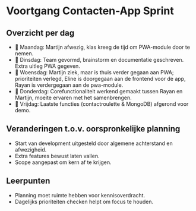 # Voortgang Contacten-App Sprint

## Overzicht per dag

- 📆 Maandag: Martijn afwezig, klas kreeg de tijd om PWA-module door te nemen.
- 📆 Dinsdag: Team gevormd, brainstorm en documentatie geschreven. Extra uitleg PWA gegeven.
- 📆 Woensdag: Martijn ziek, maar is thuis verder gegaan aan PWA; prioriteiten verlegd, Eline is doorgegaan aan de frontend voor de app, Rayan is verdergegaan aan de pwa-module.
- 📆 Donderdag: Corefunctionaliteit werkend gemaakt tussen Rayan en Martijn, moeite ervaren met het samenbrengen.
- 📆 Vrijdag: Laatste functies (contactroulette & MongoDB) afgerond voor demo.

## Veranderingen t.o.v. oorspronkelijke planning

- Start van development uitgesteld door algemene achterstand en afwezigheid.
- Extra features bewust laten vallen.
- Scope aangepast om kern af te krijgen.

## Leerpunten

- Planning moet ruimte hebben voor kennisoverdracht.
- Dagelijks prioriteiten checken helpt om focus te houden.
